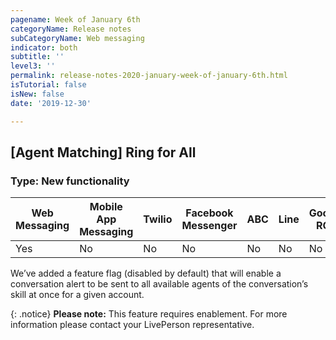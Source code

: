 ```yaml
---
pagename: Week of January 6th
categoryName: Release notes
subCategoryName: Web messaging
indicator: both
subtitle: ''
level3: ''
permalink: release-notes-2020-january-week-of-january-6th.html
isTutorial: false
isNew: false
date: '2019-12-30'

---
```


## [Agent Matching] Ring for All 
### Type: New functionality 

<div class="tablecontainer">
<table class="releasenotes">
<thead>
<tr class="categoryrow">
<th>Web Messaging</th>
<th>Mobile App Messaging</th>
<th>Twilio</th>
<th>Facebook Messenger</th>
<th>ABC</th>
<th>Line</th>
<th>Google RCS</th>
<th>Google My Business</th>
<th>WhatsApp Business</th>
<th>CM</th>
<th>WeChat</th>
<th>Chat</th>
</tr>
</thead>
<tbody>
<tr>
<td>Yes</td>
<td>No</td>
<td>No</td>
<td>No</td>
<td>No</td>
<td>No</td>
<td>No</td>
<td>No</td>
<td>No</td>
<td>No</td>
<td>No</td>
<td>No</td>
</tr>
</tbody>
</table>
</div>

We’ve added a feature flag (disabled by default) that will enable a conversation alert to be sent to all available agents of the conversation’s skill at once for a given account.

{: .notice} **Please note:** This feature requires enablement. For more information please contact your LivePerson representative. 
